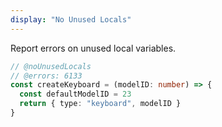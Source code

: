```yaml
---
display: "No Unused Locals"
---
```


Report errors on unused local variables.

```ts twoslash
// @noUnusedLocals
// @errors: 6133
const createKeyboard = (modelID: number) => {
  const defaultModelID = 23
  return { type: "keyboard", modelID }
}
```
